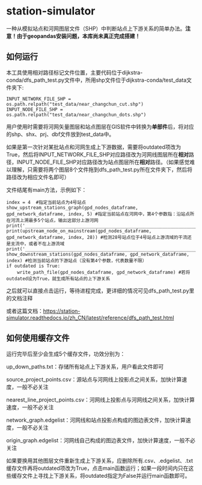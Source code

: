 # station-simulator

一种从模拟站点和河网图层文件（SHP）中判断站点上下游关系的简单办法。**注意！由于geopandas安装问题，本库尚未真正完成搭建！**

如何运行
------
本工具使用相对路径标记文件位置，主要代码位于dijkstra-conda/dfs_path_test.py文件中，所用shp文件位于dijkstra-conda/test_data文件夹下:
```
INPUT_NETWORK_FILE_SHP = os.path.relpath("test_data/near_changchun_cut.shp")
INPUT_NODE_FILE_SHP = os.path.relpath("test_data/near_changchun_dots.shp")
```
用户使用时需要将河网矢量图层和站点图层在GIS软件中转换为**单部件**后，将对应的shp、shx、prj、dbf文件放到test_data中。

如果是第一次针对某批站点和河网生成上下游数据，需要将outdated项改为True，然后将INPUT_NETWORK_FILE_SHP对应路径改为河网线图层所在**相对**路径，INPUT_NODE_FILE_SHP对应路径改为站点图层所在**相对**路径。（如果感觉难以理解，只需要将两个图层8个文件拖到dfs_path_test.py所在文件夹下，然后将路径改为相应文件名即可）

文件结尾有main方法，示例如下：
```
index = 4  #指定当前站点为4号站点
show_upstream_stations_graph(gpd_nodes_dataframe, gpd_network_dataframe, index, 5) #指定当前站点在河网中，第4个参数指：沿站点所在河流上溯最多5个站点，输出这部分上游河网
print('____________________________________________________________________________')
print(upstream_node_on_mainstream(gpd_nodes_dataframe, gpd_network_dataframe, index, 28)) #检测28号站点位于4号站点上游流域的干流还是支流中，或者不在上游流域
print('____________________________________________________________________________')
show_downstream_stations(gpd_nodes_dataframe, gpd_network_dataframe, index) #检测当前站点的下游站点（没有第4个参数，代表数量不限）
if outdated is True:
    write_path_file(gpd_nodes_dataframe, gpd_network_dataframe) #若将outdated设为True，就生成所有站点的上下游关系
```

之后就可以直接点击运行，等待进程完成，更详细的情况可见dfs_path_test.py里的文档注释

或者这篇文档：https://station-simulator.readthedocs.io/zh_CN/latest/reference/dfs_path_test.html

如何使用缓存文件
-----

运行完毕后至少会生成5个缓存文件，功效分别为：

up_down_paths.txt：存储所有站点上下游关系，用户看此文件即可

source_project_points.csv：源站点与河网线上投影点之间关系，加快计算速度，一般不必关注

nearest_line_project_points.csv：河网线上投影点与河网线之间关系，加快计算速度，一般不必关注

network_graph.edgelist：河网线和站点投影点构成的图边表文件，加快计算速度，一般不必关注

origin_graph.edgelist：河网线自己构成的图边表文件，加快计算速度，一般不必关注

如果要换用其他图层文件重新生成上下游关系，应删除所有.csv、.edgelist、.txt缓存文件再将outdated项改为True，点击main函数运行；如果一段时间内只在这些缓存文件上寻找上下游关系，将outdated指定为False并运行main函数即可。
